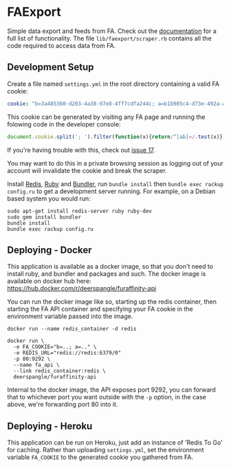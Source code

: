 FAExport
========

Simple data export and feeds from FA.
Check out the [documentation](http://faexport.boothale.net/docs) for a full list of functionality.
The file `lib/faexport/scraper.rb` contains all the code required to access data from FA.

Development Setup
-----------------

Create a file named `settings.yml` in the root directory containing a valid FA cookie:

~~~yaml
cookie: "b=3a485360-d203-4a38-97e8-4ff7cdfa244c; a=b1b985c4-d73e-492a-a830-ad238a3693ef"
~~~

This cookie can be generated by visiting any FA page and running the folowing code in the developer console:

~~~javascript
document.cookie.split('; ').filter(function(x){return/^[ab]=/.test(x)}).sort().reverse().join('; ')
~~~

If you're having trouble with this, check out [issue 17](https://github.com/boothale/faexport/issues/17).

You may want to do this in a private browsing session as logging out of your account will invalidate
the cookie and break the scraper.

Install [Redis](http://redis.io/), [Ruby](https://www.ruby-lang.org/) and [Bundler](http://bundler.io/),
run `bundle install` then `bundle exec rackup config.ru` to get a development server running.
For example, on a Debian based system you would run:

~~~text
sudo apt-get install redis-server ruby ruby-dev
sudo gem install bundler
bundle install
bundle exec rackup config.ru
~~~

Deploying - Docker
---------
This application is available as a docker image, so that you don't need to install ruby, and bundler and packages and such.
The docker image is available on docker hub here:
https://hub.docker.com/r/deerspangle/furaffinity-api

You can run the docker image like so, starting up the redis container, then starting the FA API container and specifying your FA cookie in the environment variable passed into the image.
```shell script
docker run --name redis_container -d redis 

docker run \
  -e FA_COOKIE="b=..; a=.." \
  -e REDIS_URL="redis://redis:6379/0"
  -p 80:9292 \
  --name fa_api \
  --link redis_container:redis \
  deerspangle/furaffinity-api
```
Internal to the docker image, the API exposes port 9292, you can forward that to whichever port you want outside with the `-p` option, in the case above, we're forwarding port 80 into it.


Deploying - Heroku
---------

This application can be run on Heroku, just add an instance of 'Redis To Go' for caching.
Rather than uploading `settings.yml`, set the environment variable `FA_COOKIE`
to the generated cookie you gathered from FA.
